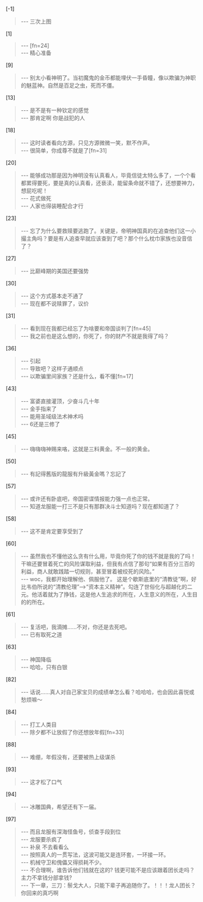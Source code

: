 
[-1] 
>--- 三次上图<br>

[1] 
>--- [fn=24]<br>
>--- 精心准备<br>

[9] 
>--- 别太小看神明了。当初魔鬼的金币都能埋伏一手昏瞳，像以欺骗为神职的魅蓝神。自然是百足之虫，死而不僵。<br>

[13] 
>--- 是不是有一种钦定的感觉<br>
>--- 那肯定啊 你是战犯的人<br>

[18] 
>--- 这时读者看向方源，只见方源微微一笑，默不作声。<br>
>--- 很简单，你成尊不就是了[fn=31]<br>

[20] 
>--- 能够成功那是因为神明没有认真看人，毕竟信徒太特么多了，一个个看都累得要死，要是真的认真看，还亵渎，能留条命就不错了，还想要神力，想屁吃呢！<br>
>--- 花式做死<br>
>--- 人家也得装睡配合才行<br>

[23] 
>--- 忘了为什么要救赎要逃跑了。关键是，帝明神国真的在追查他们这一小撮主角吗？要是有人追查早就应该查到了吧？那个什么枕巾家族也没音信了？<br>

[27] 
>--- 比巅峰期的美国还要强势<br>

[30] 
>--- 这个方式基本走不通了<br>
>--- 现在都不说赎罪了，议价<br>

[31] 
>--- 看到现在我都已经忘了为啥要和帝国谈判了[fn=45]<br>
>--- 我之前也是这么想的，你死了，你的财产不就是我得了吗？<br>

[36] 
>--- 引起<br>
>--- 导致吧？这样子通顺点<br>
>--- 以欺骗里间家族？还是什么，看不懂[fn=17]<br>

[43] 
>--- 富婆直接灌顶，少奋斗几十年<br>
>--- 金手指来了<br>
>--- 能用圣域级法术神术吗<br>
>--- 6还是三修了<br>

[45] 
>--- 嗨嗨嗨神赐来咯，这就是三料黄金。不一般的黄金。<br>

[50] 
>--- 有記得舊版的龍服有升級黃金嗎？忘記了<br>

[57] 
>--- 或许还有卧底吧，帝国密谍情报能力强一点也正常。<br>
>--- 知道龙服能一打三不是只有那群决斗士知道吗？现在都知道了？<br>

[58] 
>--- 这不是肯定要享受到了<br>

[60] 
>--- 虽然我也不懂他这么贪有什么用，毕竟你死了你的钱不就是我的了吗！干嘛还要冒着死亡的风险谋取利益，但我有点信了那句“如果有百分三百的利益，商人就敢践踏一切规则，甚至冒着被绞死的风险。”<br>
>--- woc，我都开始理解他、佩服他了。
这是个歇斯底里的“清教徒”啊，好比韦伯所说的“清教伦理”——>“资本主义精神”。勾连了世俗化与超越化的二元。他活着就为了挣钱，这是他人生追求的所在，人生意义的所在，人生目的的所在。<br>

[61] 
>--- 复活吧，我滴摊……不对，你还是去死吧。<br>
>--- 已有取死之道<br>

[63] 
>--- 神国降临<br>
>--- 哈哈，只有白银<br>

[82] 
>--- 话说……真人对自己家宝贝的成绩单怎么看？哈哈哈，也会因此喜悦或愁烦嘛～<br>

[84] 
>--- 打工人类目<br>
>--- 除夕都不让放假了你还想放年假[fn=33]<br>

[88] 
>--- 难绷，年假没有，还要被热上级谋杀<br>

[93] 
>--- 这才松了口气<br>

[94] 
>--- 冰雕国典，希望还有下一届。<br>

[97] 
>--- 而且龙服有深海怪鱼号，侦查手段到位<br>
>--- 龙服要杀疯了<br>
>--- 补泉 不去看看么<br>
>--- 按照真人的一贯写法，这波可能又是连环套，一环接一环。<br>
>--- 机械守卫和傀儡又得损耗不少。<br>
>--- 不合理啊，谁告诉他们钱就在这的?
钱更可能不是应该跟着团长走吗？
主力不拿钱分部拿钱?<br>
>--- 下一章，三刀：鬃戈大人，只能下辈子再追随你了。！！！龙人团长？你回来的真巧啊<br>
